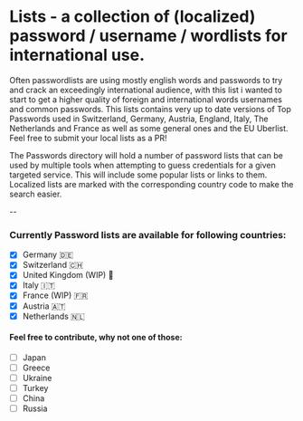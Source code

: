 # Lists - a collection of (localized) password / username / wordlists for international use.

Often passwordlists are using mostly english words and passwords to try and crack an exceedingly international audience, with this list i wanted to start to get a higher quality of foreign and international words usernames and common passwords. This lists contains very up to date versions of Top Passwords used in Switzerland, Germany, Austria, England, Italy, The Netherlands and France as well as some general ones and the EU Uberlist. Feel free to submit your local lists as a PR!

The Passwords directory will hold a number of password lists that can be used by multiple tools when attempting to guess credentials for a given targeted service. This will include some popular lists or links to them. Localized lists are marked with the corresponding country code to make the search easier.

--


### Currently Password lists are available for following countries:

- [x] Germany 🇩🇪
- [x] Switzerland 🇨🇭
- [x] United Kingdom (WIP) 🏴󠁧󠁢󠁥󠁮󠁧󠁿
- [x] Italy 🇮🇹
- [x] France (WIP) 🇫🇷
- [x] Austria 🇦🇹
- [x] Netherlands 🇳🇱

#### Feel free to contribute, why not one of those:

- [ ] Japan
- [ ] Greece
- [ ] Ukraine
- [ ] Turkey
- [ ] China
- [ ] Russia
